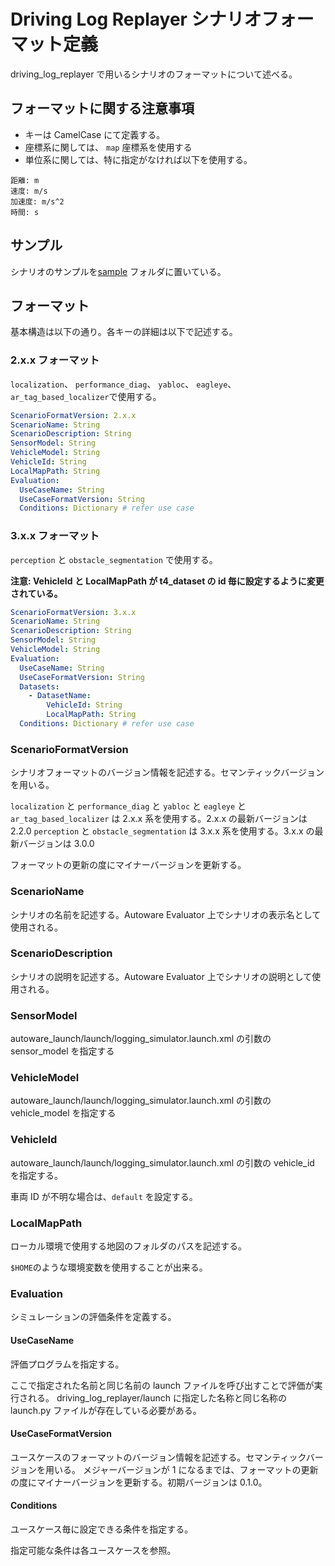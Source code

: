 # Driving Log Replayer シナリオフォーマット定義

driving_log_replayer で用いるシナリオのフォーマットについて述べる。

## フォーマットに関する注意事項

- キーは CamelCase にて定義する。
- 座標系に関しては、 `map` 座標系を使用する
- 単位系に関しては、特に指定がなければ以下を使用する。

```shell
距離: m
速度: m/s
加速度: m/s^2
時間: s
```

## サンプル

シナリオのサンプルを[sample](https://github.com/tier4/driving_log_replayer/tree/develop/sample) フォルダに置いている。

## フォーマット

基本構造は以下の通り。各キーの詳細は以下で記述する。

### 2.x.x フォーマット

`localization`、 `performance_diag`、 `yabloc`、 `eagleye`、 `ar_tag_based_localizer`で使用する。

```yaml
ScenarioFormatVersion: 2.x.x
ScenarioName: String
ScenarioDescription: String
SensorModel: String
VehicleModel: String
VehicleId: String
LocalMapPath: String
Evaluation:
  UseCaseName: String
  UseCaseFormatVersion: String
  Conditions: Dictionary # refer use case
```

### 3.x.x フォーマット

`perception` と `obstacle_segmentation` で使用する。

**注意: VehicleId と LocalMapPath が t4_dataset の id 毎に設定するように変更されている。**

```yaml
ScenarioFormatVersion: 3.x.x
ScenarioName: String
ScenarioDescription: String
SensorModel: String
VehicleModel: String
Evaluation:
  UseCaseName: String
  UseCaseFormatVersion: String
  Datasets:
    - DatasetName:
        VehicleId: String
        LocalMapPath: String
  Conditions: Dictionary # refer use case
```

### ScenarioFormatVersion

シナリオフォーマットのバージョン情報を記述する。セマンティックバージョンを用いる。

`localization` と `performance_diag` と `yabloc` と `eagleye` と `ar_tag_based_localizer` は 2.x.x 系を使用する。2.x.x の最新バージョンは 2.2.0
`perception` と `obstacle_segmentation` は 3.x.x 系を使用する。3.x.x の最新バージョンは 3.0.0

フォーマットの更新の度にマイナーバージョンを更新する。

### ScenarioName

シナリオの名前を記述する。Autoware Evaluator 上でシナリオの表示名として使用される。

### ScenarioDescription

シナリオの説明を記述する。Autoware Evaluator 上でシナリオの説明として使用される。

### SensorModel

autoware_launch/launch/logging_simulator.launch.xml の引数の sensor_model を指定する

### VehicleModel

autoware_launch/launch/logging_simulator.launch.xml の引数の vehicle_model を指定する

### VehicleId

autoware_launch/launch/logging_simulator.launch.xml の引数の vehicle_id を指定する。

車両 ID が不明な場合は、`default` を設定する。

### LocalMapPath

ローカル環境で使用する地図のフォルダのパスを記述する。

`$HOME`のような環境変数を使用することが出来る。

### Evaluation

シミュレーションの評価条件を定義する。

#### UseCaseName

評価プログラムを指定する。

ここで指定された名前と同じ名前の launch ファイルを呼び出すことで評価が実行される。
driving_log_replayer/launch に指定した名称と同じ名称の launch.py ファイルが存在している必要がある。

#### UseCaseFormatVersion

ユースケースのフォーマットのバージョン情報を記述する。セマンティックバージョンを用いる。
メジャーバージョンが 1 になるまでは、フォーマットの更新の度にマイナーバージョンを更新する。初期バージョンは 0.1.0。

#### Conditions

ユースケース毎に設定できる条件を指定する。

指定可能な条件は各ユースケースを参照。
